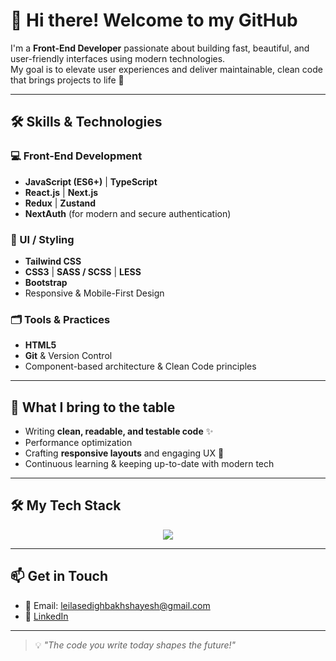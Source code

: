 # 👋 Hi there! Welcome to my GitHub

I'm a **Front-End Developer** passionate about building fast, beautiful, and user-friendly interfaces using modern technologies.  
My goal is to elevate user experiences and deliver maintainable, clean code that brings projects to life 🚀

---

## 🛠 Skills & Technologies

### 💻 Front-End Development
- **JavaScript (ES6+)** | **TypeScript**
- **React.js** | **Next.js**
- **Redux** | **Zustand**
- **NextAuth** (for modern and secure authentication)

### 🎨 UI / Styling
- **Tailwind CSS**
- **CSS3** | **SASS / SCSS** | **LESS**
- **Bootstrap**
- Responsive & Mobile-First Design

### 🗂 Tools & Practices
- **HTML5**
- **Git** & Version Control
- Component-based architecture & Clean Code principles

---

## 📌 What I bring to the table
- Writing **clean, readable, and testable code** ✨
- Performance optimization
- Crafting **responsive layouts** and engaging UX 📱
- Continuous learning & keeping up-to-date with modern tech

---

<h2>🛠️ My Tech Stack</h2>
<p align="center">
  <img src="https://skillicons.dev/icons?i=html,css,js,ts,react,nextjs,redux,tailwind,sass,bootstrap,git,docker,figma,vscode" />
</p>

---

## 📫 Get in Touch
- 📧 Email: leilasedighbakhshayesh@gmail.com  
- 💼 [LinkedIn](https://www.linkedin.com/in/leila-bakhshayesh-190299344)  

---

> 💡 *"The code you write today shapes the future!"*
